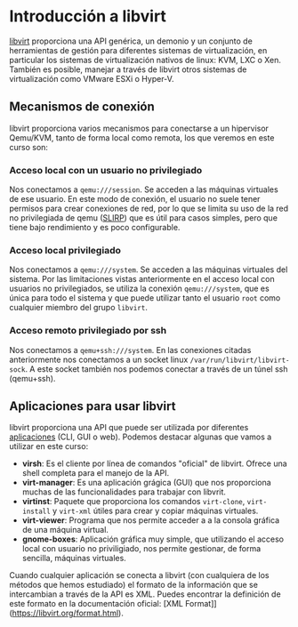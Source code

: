 # Introducción a libvirt

[libvirt](https://libvirt.org/) proporciona una API genérica, un demonio y un conjunto de herramientas de gestión para diferentes sistemas de virtualización, en particular los sistemas de virtualización nativos de linux: KVM, LXC o Xen. También es posible,  manejar a través de libvirt otros sistemas de virtualización como VMware ESXi o Hyper-V.


## Mecanismos de conexión

libvirt proporciona varios mecanismos para conectarse a un hipervisor Qemu/KVM, tanto de forma local como remota, los que veremos en este curso son:


### Acceso local con un usuario no privilegiado

Nos conectamos a `qemu:///session`. Se acceden a las máquinas virtuales de ese usuario. En este modo de conexión, el usuario no suele tener permisos para crear conexiones de red, por lo que se limita su uso de la red no privilegiada de qemu ([SLIRP](https://wiki.qemu.org/Documentation/Networking#User_Networking_.28SLIRP.29)) que es útil para casos simples, pero que tiene bajo rendimiento y es poco configurable. 

### Acceso local privilegiado

Nos conectamos a `qemu:///system`. Se acceden a las máquinas virtuales del sistema. Por las limitaciones vistas anteriormente en el acceso local con usuarios no privilegiados, se utiliza la conexión `qemu:///system`, que es única para todo el sistema y que puede utilizar tanto el usuario `root` como cualquier miembro del grupo `libvirt`.

### Acceso remoto privilegiado por ssh

Nos conectamos a `qemu+ssh:///system`. En las conexiones citadas anteriormente nos conectamos a un socket linux `/var/run/libvirt/libvirt-sock`. A este socket también nos podemos conectar a través de un túnel ssh (qemu+ssh).

## Aplicaciones para usar libvirt

libvirt proporciona una API que puede ser utilizada por diferentes [aplicaciones](https://libvirt.org/apps.html) (CLI, GUI o web). Podemos destacar algunas que vamos a utilizar en este curso:

* **virsh**: Es el cliente por línea de comandos "oficial" de libvirt. Ofrece una shell completa para el manejo de la API.
* **virt-manager**: Es una aplicación grágica (GUI) que nos proporciona muchas de las funcionalidades para trabajar con libvrit.
* **virtinst**: Paquete que proporciona los comandos `virt-clone`, `virt-install` y `virt-xml` útiles para crear y copiar máquinas virtuales.
* **virt-viewer**: Programa que nos permite acceder a a la consola gráfica de una máquina virtual.
* **gnome-boxes**: Aplicación gráfica muy simple, que utilizando el acceso local con usuario no priviligiado, nos permite gestionar, de forma sencilla, máquinas virtuales.

Cuando cualquier aplicación se conecta a libvirt (con cualquiera de los métodos que hemos estudiado) el formato de la información que se intercambian a través de la API es XML. Puedes encontrar la definición de este formato en la documentación oficial: [XML Format]](https://libvirt.org/format.html).

